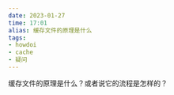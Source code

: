 ```yaml
---
date: 2023-01-27
time: 17:01
alias: 缓存文件的原理是什么
tags: 
- howdoi
- cache
- 疑问
---
```


缓存文件的原理是什么？或者说它的流程是怎样的？